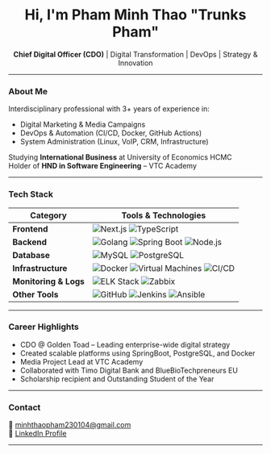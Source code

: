 <h1 align="center">Hi, I'm  Pham Minh Thao "Trunks Pham"</h1>

<p align="center">
  <strong>Chief Digital Officer (CDO)</strong> | Digital Transformation | DevOps | Strategy & Innovation  
</p>

---

### About Me

Interdisciplinary professional with 3+ years of experience in:
- Digital Marketing & Media Campaigns  
- DevOps & Automation (CI/CD, Docker, GitHub Actions)  
- System Administration (Linux, VoIP, CRM, Infrastructure)

Studying **International Business** at University of Economics HCMC  
Holder of **HND in Software Engineering** – VTC Academy

---

### Tech Stack

| Category        | Tools & Technologies |
|----------------|----------------------|
| **Frontend**   | ![Next.js](https://img.shields.io/badge/-Next.js-000?logo=next.js&logoColor=white) ![TypeScript](https://img.shields.io/badge/-TypeScript-3178c6?logo=typescript&logoColor=white) |
| **Backend**    | ![Golang](https://img.shields.io/badge/-Golang-00ADD8?logo=go&logoColor=white) ![Spring Boot](https://img.shields.io/badge/-SpringBoot-6DB33F?logo=springboot&logoColor=white) ![Node.js](https://img.shields.io/badge/-Node.js-339933?logo=node.js&logoColor=white) |
| **Database**   | ![MySQL](https://img.shields.io/badge/-MySQL-4479A1?logo=mysql&logoColor=white) ![PostgreSQL](https://img.shields.io/badge/-PostgreSQL-336791?logo=postgresql&logoColor=white) |
| **Infrastructure** | ![Docker](https://img.shields.io/badge/-Docker-2496ED?logo=docker&logoColor=white) ![Virtual Machines](https://img.shields.io/badge/-Virtual_Machines-FF6C37?logo=vmware&logoColor=white) ![CI/CD](https://img.shields.io/badge/-CI/CD-003545?logo=githubactions&logoColor=white) |
| **Monitoring & Logs** | ![ELK Stack](https://img.shields.io/badge/-ELK_Stack-005571?logo=elastic&logoColor=white) ![Zabbix](https://img.shields.io/badge/-Zabbix-DC382D?logo=zabbix&logoColor=white) |
| **Other Tools** | ![GitHub](https://img.shields.io/badge/-GitHub-181717?logo=github&logoColor=white) ![Jenkins](https://img.shields.io/badge/-Jenkins-D24939?logo=jenkins&logoColor=white) ![Ansible](https://img.shields.io/badge/-Ansible-EE0000?logo=ansible&logoColor=white) |

---

### Career Highlights

- CDO @ Golden Toad – Leading enterprise-wide digital strategy  
- Created scalable platforms using SpringBoot, PostgreSQL, and Docker  
- Media Project Lead at VTC Academy  
- Collaborated with Timo Digital Bank and BlueBioTechpreneurs EU  
- Scholarship recipient and Outstanding Student of the Year

---

### Contact

📧 minhthaopham230104@gmail.com  
🔗 [LinkedIn Profile](https://www.linkedin.com/in/mtpe-minhthaopham)

---
